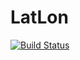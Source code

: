 # LatLon

[![Build Status](https://travis-ci.org/Lanzafame/LatLon.jl.svg?branch=master)](https://travis-ci.org/Lanzafame/LatLon.jl)
